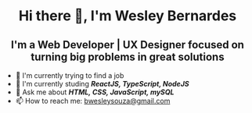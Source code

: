 <h1 align="center">Hi there 👋, I'm Wesley Bernardes</h1>

<h2 align="center">I'm a Web Developer | UX Designer focused on turning big problems in great solutions</h2>

- 🔭 I'm currently trying to find a job
- 🤔 I'm currently studing ***ReactJS, TypeScript, NodeJS***
- 💬 Ask me about ***HTML, CSS, JavaScript, mySQL***
- 📫 How to reach me: bwesleysouza@gmail.com
